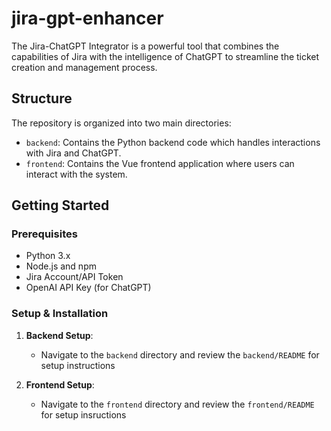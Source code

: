 # jira-gpt-enhancer

The Jira-ChatGPT Integrator is a powerful tool that combines the capabilities of Jira with the intelligence of ChatGPT to streamline the ticket creation and management process.

## Structure

The repository is organized into two main directories:

- `backend`: Contains the Python backend code which handles interactions with Jira and ChatGPT.
- `frontend`: Contains the Vue frontend application where users can interact with the system.

## Getting Started

### Prerequisites

- Python 3.x
- Node.js and npm
- Jira Account/API Token
- OpenAI API Key (for ChatGPT)

### Setup & Installation

1. **Backend Setup**:

    - Navigate to the `backend` directory and review the `backend/README` for setup instructions

2. **Frontend Setup**:

    - Navigate to the `frontend` directory and review the `frontend/README` for setup insructions
